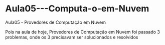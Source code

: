 # Aula05---Computa-o-em-Nuvem
Aula05 - Provedores de Computação em Nuvem

Pois na aula de hoje, Provedores de Computação em Nuvem foi passado 3 problemas,
onde os 3 precisavam ser solucionados e resolvidos  

